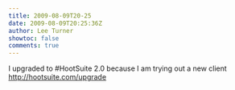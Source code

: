 ```yaml
---
title: 2009-08-09T20-25
date: 2009-08-09T20:25:36Z
author: Lee Turner
showtoc: false
comments: true
---
```


I upgraded to #HootSuite 2.0 because I am trying out a new client http://hootsuite.com/upgrade

